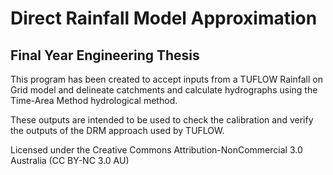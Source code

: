 # Direct Rainfall Model Approximation
## Final Year Engineering Thesis

This program has been created to accept inputs from a TUFLOW Rainfall on Grid model and delineate catchments and calculate hydrographs using the Time-Area Method hydrological method.

These outputs are intended to be used to check the calibration and verify the outputs of the DRM approach used by TUFLOW.

Licensed under the Creative Commons Attribution-NonCommercial 3.0 Australia (CC BY-NC 3.0 AU)
